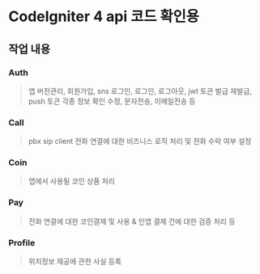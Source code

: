# CodeIgniter 4 api 코드 확인용

## 작업 내용

### Auth
> 앱 버전관리, 회원가입, sns 로그인, 로그인, 로그아웃, jwt 토큰 발급 재발급, push 토큰 각종 정보 확인 수정, 문자전송, 이메일전송 등
### Call
> pbx sip client 전화 연결에 대한 비즈니스 로직 처리 및 전화 수락 여부 설정
### Coin 
> 앱에서 사용될 코인 상품 처리
### Pay
> 전화 연결에 대한 코인결제 및 사용 & 인앱 결제 건에 대한 검증 처리 등
### Profile
> 위치정보 제공에 관한 사실 등록
